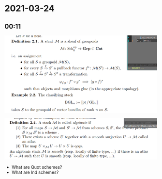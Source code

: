 # 2021-03-24

## 00:11

![Definition of Stack](figures/image_2021-03-24-00-12-11.png)

![Algebraic and smooth stacks](figures/image_2021-03-24-00-12-48.png)

- What are Quot schemes?
- What are Ind schemes?

